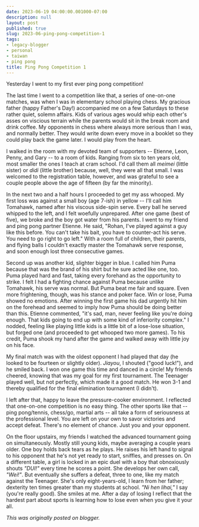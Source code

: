 ```yaml
---
date: 2023-06-19 04:00:00.001000-07:00
description: null
layout: post
published: true
slug: 2023-06-ping-pong-competition-1
tags:
- legacy-blogger
- personal
- taiwan
- ping pong
title: Ping Pong Competition 1
---
```




Yesterday I went to my first ever ping pong competition!

The last time I went to a competition like that, a series of one-on-one matches, was when I was in elementary school playing chess. My gracious father (happy Father's Day!) accompanied me on a few Saturdays to these rather quiet, solemn affairs. Kids of various ages would whip each other's asses on viscious terrain while the parents would sit in the break room and drink coffee. My opponents in chess where always more serious than I was, and normally better. They would write down every move in a booklet so they could play back the game later. I would play from the heart.

I walked in the room with my devoted team of supporters -- Etienne,
Leon, Penny, and Gary -- to a room of kids. Ranging from six to ten years old, most smaller the ones I teach at cram school. I'd call them all *meimei* (little sister) or *didi* (little brother) because, well, they were all that small. I was welcomed to the registration table, however, and was grateful to see a couple people above the age of fifteen (by far the minority).

In the next two and a half hours I proceeded to get my ass whooped. My first loss was against a small boy (age 7-ish) in yellow -- I'll call him Tomahawk, named after his viscous side-spin serve. Every ball he served whipped to the left, and I felt woefully unprepared. After one game (best of five), we broke and the boy got water from his parents. I went to my friend and ping pong partner Etienne. He said, "Rohan, I've played against a guy like this before. You can't take his bait, you have to counter-act his serve. You need to go right to go left." With a room full of children, their parents, and flying balls I couldn't exactly master the Tomahawk serve response, and soon enough lost three consecutive games.  


Second up was another kid, slighter bigger in blue. I called him Puma because that was the brand of his shirt but he sure acted like one, too. Puma played hard and fast, taking every forehand as the opportunity to strike. I felt I had a fighting chance against Puma because unlike Tomahawk, his serve was normal. But Puma beat me fair and square. Even more frightening, though, was his stance and poker face. Win or lose, Puma showed no emotions. After winning the first game his dad urgently hit him on the forehead and seemed to imply how Puma should be doing better than this. Etienne commented, "it's sad, man, never feeling like you're doing enough. That kids going to end up with some kind of inferiority complex." I nodded, feeling like playing little kids is a little bit of a lose-lose situation, but forged one (and proceeded to get whooped two more games). To his credit, Puma shook my hand after the game and walked away with little joy on his face.  


My final match was with the oldest opponent I had played that day (he looked to be fourteen or slightly older). *Jiayou*, I shouted ("good luck!"), and he smiled back. I won one game this time and danced in a circle! My friends cheered, knowing that was my goal for my first tournament. The Teenager played well, but not perfectly, which made it a good match. He won 3-1 and thereby qualified for the final elimination tournament (I didn't).

I left after that, happy to leave the pressure-cooker environment. I reflected that one-on-one competition is no easy thing. The other sports like that -- ping pong/tennis, chess/go, martial arts -- all take a form of seriousness at the professional level. You are left on your own to savor victories and accept defeat. There's no element of chance. Just you and your opponent.

On the floor upstairs, my friends I watched the advanced tournament going on simultaneously. Mostly still young kids, maybe averaging a couple years older. One boy holds back tears as he plays. He raises his left hand to signal to his opponent that he's not yet ready to start, sniffles, and presses on. On a different table, a girl is locked in an epic duel with a boy that obnoxiously shouts *"DUI!"* every time he scores a point. She develops her own call, *"Wei!"*. But eventually she suffers a defeat, three to one, like my match against the Teenager. She's only eight-years-old, I learn from her father; dexterity ten times greater than my students at school. *"Ni hen lihai,"* I say (you're really good). She smiles at me. After a day of losing I reflect that the hardest part about sports is learning how to lose even when you give it your all.  

*This was originally posted on blogger.*
